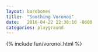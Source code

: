 ```yaml
---
layout: barebones
title:  "Soothing Voronoi"
date:   2016-04-22 22:38:10 -0600
categories: playground
---
```

{% include fun/voronoi.html %}

